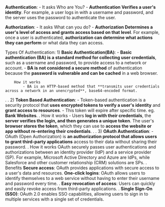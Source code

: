 **Authentication**:
    - It asks Who are You?
    - **Authentication Verifies a user's identity**. For example, a user logs in with a username and password, and the server uses the password to authenticate the user.


**Authorization**:
    - It asks What can you do?
    - **Authorization Determines a user's level of access and grants access based on that level**. For example, once a user is authenticated, **authorization can determine what actions they can perform** or what data they can access. 


Types Of Authentication:
    1) **Basic Authentication(BA)**:
        - **Basic authentication (BA) is a standard method for collecting user credentials**, such as a username and password, to provide access to a network or account.
        - **BA is not considered a secure method** of authentication because the **password is vulnerable and can be cached** in a web browser. 

        How it works
            - BA is an HTTP-based method that **transmits user credentials across a network in an unencrypted**, base64-encoded format.
.
    .
    2) **Token Based Authentication**:
        - Token-based authentication is a security protocol that **uses encrypted tokens to verify a user's identity** and **grant access to resources**.
        - This token will expire after specific time. eg. **Bank Websites**.
.
        How it works
            - Users **log in with their credentials**, the **server verifies the login, and then generates a unique token**. The user's **browser stores the token**, which they can use to **access the website or app without re-entering their credentials**.
.
    .
    3) **OAuth Authentication**:
        - OAuth (Open Authorization) is **an authorization protocol that allows users to grant third-party applications** access to their data without sharing their password.
.
        How it works
            OAuth securely passes user authentications and authorizations between an identity provider (IdP) and a service provider (SP). For example, Microsoft Active Directory and Azure are IdPs, while Salesforce and other customer relationship (CRM) solutions are SPs. 
        .
        Benefits
            **Secure access**: OAuth provides applications with secure access to a user's data and resources. 
            **One-click logins**: OAuth allows users to identify themselves to a web service without having to enter their username and password every time. 
            .
           **Easy revocation of access**: Users can quickly and easily revoke access from third-party applications. 
            .
           **Single Sign-On (SSO)**: OAuth 2.0 enables SSO capabilities, allowing users to sign in to multiple services with a single set of credentials.